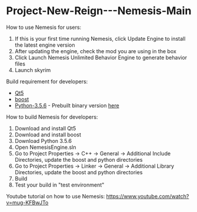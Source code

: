 # Project-New-Reign---Nemesis-Main

How to use Nemesis for users:
1. If this is your first time running Nemesis, click Update Engine to install the latest engine version
2. After updating the engine, check the mod you are using in the box
3. Click Launch Nemesis Unlimited Behavior Engine to generate behavior files
4. Launch skyrim

Build requirement for developers:
- [Qt5](https://www.qt.io/download-open-source)
- [boost](https://www.boost.org/users/download/) 
- [Python-3.5.6](https://www.python.org/downloads/release/python-356/) - Prebuilt binary version [here](https://drive.google.com/open?id=1Uqq0iQhc0qsWAiz3EFzqMWxB27BG-M5T)

How to build Nemesis for developers:
1. Download and install Qt5
2. Download and install boost
3. Download Python 3.5.6
4. Open NemesisEngine.sln
5. Go to Project Properties -> C++ -> General -> Additional Include Directories, update the boost and python directories
6. Go to Project Properties -> Linker -> General -> Additional Library Directories, update the boost and python directories
7. Build
8. Test your build in "test environment"


Youtube tutorial on how to use Nemesis: https://www.youtube.com/watch?v=mug-KFBwJTo